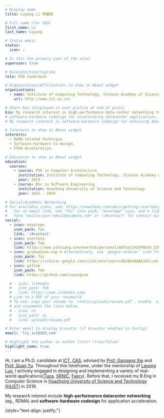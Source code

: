 ```yaml
---
# Display name
title: Luyang Li 李露阳

# Full name (for SEO)
first_name: Li
last_name: Luyang

# Status emoji
status:
  icon: ☕️

# Is this the primary user of the site?
superuser: true

# Role/position/tagline
role: PhD Candidate

# Organizations/Affiliations to show in About widget
organizations:
  - name: Institute of Computing Technology, Chinese Academy of Sciences
    url: http://www.ict.ac.cn/

# Short bio (displayed in user profile at end of posts)
bio: My research interest is high-performance data-center networking techniques (eg., RDMA) and software-hardware codesign for application acceleration.
# software-hardware codesign for accelerating datacenter applications, including computation, networking, and security.
# My research interest is software-hardware codesign for enhancing datacenter application acceleration, including computation, networking, and security.

# Interests to show in About widget
interests:
  - RDMA-related Technique.
  - Software-hardware Co-design.
  - FPGA Acceleration.

# Education to show in About widget
education:
  courses:
    - course: PhD in Computer Architecture
      institution: Institute of Computing Technology, Chinese Academy of Sciences
      year: 2019 -
    - course: BSc in Software Engineering
      institution: Huazhong University of Science and Technology
      year: 2015 - 2019

# Social/Academic Networking
# For available icons, see: https://wowchemy.com/docs/getting-started/page-builder/#icons
#   For an email link, use "fas" icon pack, "envelope" icon, and a link in the
#   form "mailto:your-email@example.com" or "/#contact" for contact widget.
social:
  - icon: envelope
    icon_pack: fas
    link: '/#contact'
  - icon: evernote
    icon_pack: fab
    link: https://www.yinxiang.com/everhub/personal/QdFSajIX5hFNSnU_Z2FyNw?SetAuthToken=True&utm_source=yinxiang_app&utm_medium=mac&csrfBusterToken=U%3D15c03f0%3AP%3D%2F%3AE%3D18a06ad59de%3AS%3Ddbc51f23f9bb0fc3f7bad0238d7b18b0
  - icon: graduation-cap # Alternatively, use `google-scholar` icon from `ai` icon pack
    icon_pack: fas
    link: https://scholar.google.com/citations?user=xdQiB4UAAAAJ&hl=zh-CN
  - icon: github
    icon_pack: fab
    link: https://github.com/LuyangLee

  # - icon: linkedin
  #   icon_pack: fab
  #   link: https://www.linkedin.com/
  # Link to a PDF of your resume/CV.
  # To use: copy your resume to `static/uploads/resume.pdf`, enable `ai` icons in `params.yaml`,
  # and uncomment the lines below.
  # - icon: cv
  #   icon_pack: ai
  #   link: uploads/resume.pdf

# Enter email to display Gravatar (if Gravatar enabled in Config)
email: 'lly_ict@163.com'

# Highlight the author in author lists? (true/false)
highlight_name: true
---
```

Hi, I am a Ph.D. candidate at [ICT, CAS](http://www.ict.ac.cn/), advised by [Prof. Gaogang Xie](https://people.ucas.ac.cn/~_xie?language=en) and [Prof. Quan Yu](https://ict.cas.cn/sourcedb/cn/jssrck/201903/t20190311_5253743.html). Throughout this timeframe, under the mentorship of [Layong Luo](https://luolayong.com/), I actively engaged in designing and implementing a variety of real-world applications([Tiara](https://www.usenix.org/conference/nsdi22/presentation/zeng), [SRNIC](https://www.usenix.org/conference/nsdi23/presentation/wang-zilong), [Faery](https://www.usenix.org/conference/osdi22/presentation/zeng)).
Before that, I received my B.Eng in Computer Science in [Huazhong University of Science and Technology (HUST)](https://hust.edu.cn/) in 2019.

My research interest include **high-performance datacenter networking** (eg., RDMA) and **software-hardware codesign** for application acceleration.
<!-- My research interests revolve around software-hardware codesign for accelerating datacenter applications, including networking, computing, and security domains. -->


{style="text-align: justify;"}
